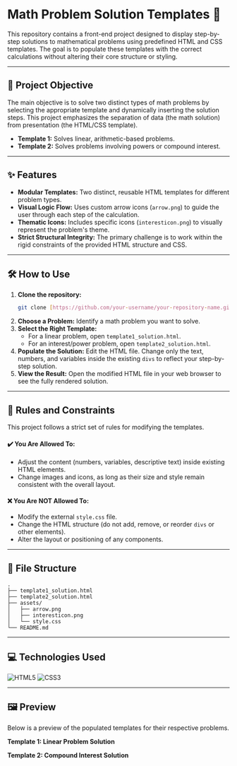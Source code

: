 # Math Problem Solution Templates 📝

This repository contains a front-end project designed to display step-by-step solutions to mathematical problems using predefined HTML and CSS templates. The goal is to populate these templates with the correct calculations without altering their core structure or styling.

---

## 🎯 Project Objective

The main objective is to solve two distinct types of math problems by selecting the appropriate template and dynamically inserting the solution steps. This project emphasizes the separation of data (the math solution) from presentation (the HTML/CSS template).

* **Template 1:** Solves linear, arithmetic-based problems.
* **Template 2:** Solves problems involving powers or compound interest.

---

## ✨ Features

* **Modular Templates:** Two distinct, reusable HTML templates for different problem types.
* **Visual Logic Flow:** Uses custom arrow icons (`arrow.png`) to guide the user through each step of the calculation.
* **Thematic Icons:** Includes specific icons (`interesticon.png`) to visually represent the problem's theme.
* **Strict Structural Integrity:** The primary challenge is to work within the rigid constraints of the provided HTML structure and CSS.

---

## 🛠️ How to Use

1.  **Clone the repository:**
    ```bash
    git clone [https://github.com/your-username/your-repository-name.git](https://github.com/your-username/your-repository-name.git)
    ```
2.  **Choose a Problem:** Identify a math problem you want to solve.
3.  **Select the Right Template:**
    * For a linear problem, open `template1_solution.html`.
    * For an interest/power problem, open `template2_solution.html`.
4.  **Populate the Solution:** Edit the HTML file. Change only the text, numbers, and variables inside the existing `divs` to reflect your step-by-step solution.
5.  **View the Result:** Open the modified HTML file in your web browser to see the fully rendered solution.

---

## 📜 Rules and Constraints

This project follows a strict set of rules for modifying the templates.

#### ✔️ **You Are Allowed To:**
* Adjust the content (numbers, variables, descriptive text) inside existing HTML elements.
* Change images and icons, as long as their size and style remain consistent with the overall layout.

#### ❌ **You Are NOT Allowed To:**
* Modify the external `style.css` file.
* Change the HTML structure (do not add, remove, or reorder `divs` or other elements).
* Alter the layout or positioning of any components.

---

## 📂 File Structure

```
.
├── template1_solution.html
├── template2_solution.html
├── assets/
│   ├── arrow.png
│   ├── interesticon.png
│   └── style.css
└── README.md
```

---

## 💻 Technologies Used

![HTML5](https://img.shields.io/badge/html5-%23E34F26.svg?style=for-the-badge&logo=html5&logoColor=white)
![CSS3](https://img.shields.io/badge/css3-%231572B6.svg?style=for-the-badge&logo=css3&logoColor=white)

---

## 🖼️ Preview

Below is a preview of the populated templates for their respective problems.

**Template 1: Linear Problem Solution**


**Template 2: Compound Interest Solution**
